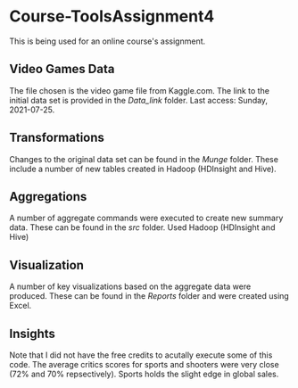 # Course-ToolsAssignment4
This is being used for an online course's assignment.

## Video Games Data
The file chosen is the video game file from Kaggle.com.
The link to the initial data set is provided in the *Data_link* folder.
Last access: Sunday, 2021-07-25.

## Transformations
Changes to the original data set can be found in the *Munge* folder.
These include a number of new tables created in Hadoop (HDInsight and Hive).

## Aggregations
A number of aggregate commands were executed to create new summary data.
These can be found in the *src* folder.
Used Hadoop (HDInsight and Hive)

## Visualization
A number of key visualizations based on the aggregate data were produced.
These can be found in the *Reports* folder and were created using Excel.

## Insights
Note that I did not have the free credits to acutally execute some of this code.
The average critics scores for sports and shooters were very close (72% and 70% repsectively).
Sports holds the slight edge in global sales.
